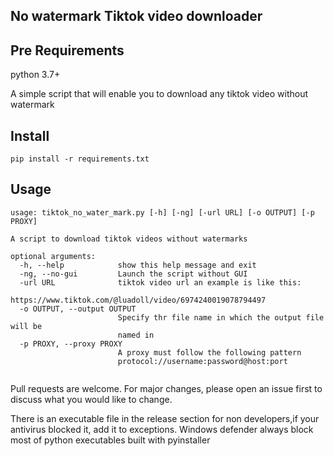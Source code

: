 ## No watermark Tiktok video downloader

## Pre Requirements

python 3.7+

A simple script that will enable you to download any tiktok video without watermark

## Install

```
pip install -r requirements.txt
```

## Usage

```
usage: tiktok_no_water_mark.py [-h] [-ng] [-url URL] [-o OUTPUT] [-p PROXY]

A script to download tiktok videos without watermarks

optional arguments:
  -h, --help            show this help message and exit
  -ng, --no-gui         Launch the script without GUI
  -url URL              tiktok video url an example is like this: 
                        https://www.tiktok.com/@luadoll/video/6974240019078794497
  -o OUTPUT, --output OUTPUT
                        Specify thr file name in which the output file will be
                        named in
  -p PROXY, --proxy PROXY
                        A proxy must follow the following pattern
                        protocol://username:password@host:port


```

Pull requests are welcome. For major changes, please open an issue first to discuss what you would like to change.


There is an executable file in the release section for non developers,if your antivirus blocked it, add it to exceptions.
Windows defender always block most of python executables built with pyinstaller



